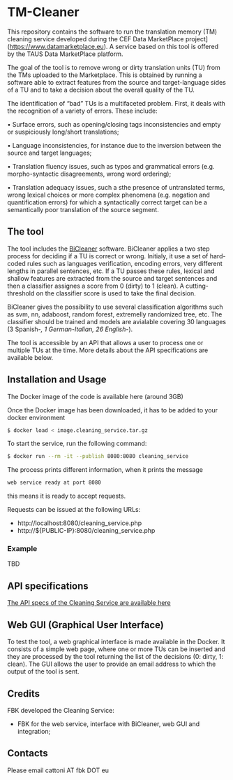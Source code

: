 # TM-Cleaner
This repository contains the software to run the translation memory (TM) cleaning service developed during the CEF Data MarketPlace project](https://www.datamarketplace.eu). A service based on this tool is offered by the TAUS Data MarketPlace platform.

The goal of the tool is to remove wrong or dirty translation units (TU) from the TMs uploaded to the Marketplace. This is obtained by running a software able to extract features from the source and target-language sides of a TU and to take a decision about the overall quality of the TU.

The identification of “bad” TUs is a multifaceted problem. First, it deals with the recognition of a variety of errors. These include:

• Surface errors, such as opening/closing tags inconsistencies and empty or suspiciously long/short translations;

• Language inconsistencies, for instance due to the inversion between the source and target languages;

• Translation fluency issues, such as typos and grammatical errors (e.g. morpho-syntactic disagreements, wrong word ordering);

• Translation adequacy issues, such a sthe presence of untranslated terms, wrong lexical choices or more complex phenomena (e.g. negation and quantification errors) for which a syntactically correct target can be a semantically poor translation of the source segment.



## The tool
The tool includes the [BiCleaner](https://github.com/bitextor/bicleaner) software. BiCleaner applies a two step process for deciding if a TU is correct or wrong. Initialy, it use a set of hard-coded rules such as languages verification, encoding errors, very different lengths in parallel sentences, etc. If a TU passes these rules, lexical and shallow features are extracted from the source and target sentences and then a classifier assignes a score from 0 (dirty) to 1 (clean). A cutting-threshold on the classifier score is used to take the final decision.

BiCleaner gives the possibility to use several classification algorithms such as svm, nn, adaboost, random forest, extremelly randomized tree, etc. The classifier should be trained and models are avialable covering 30 languages (3 Spanish-*, 1 German-Italian, 26 English-*).

The tool is accessible by an API that allows a user to process one or multiple TUs at the time. More details about the API specifications are available below.


## Installation and Usage

The Docker image of the code is available here  (around 3GB) 


Once the Docker image has been downloaded, it has to be added to your docker environment
```bash
$ docker load < image.cleaning_service.tar.gz
```

To start the service, run the following command:
```bash
$ docker run --rm -it --publish 8080:8080 cleaning_service
```

The process prints different information, when it prints the message
```bash
web service ready at port 8080
```
this means it is ready to accept requests.

Requests can be issued at the following URLs:
* http://localhost:8080/cleaning_service.php
* http://${PUBLIC-IP}:8080/cleaning_service.php


### Example

TBD


## API specifications

[The API specs of the Cleaning Service are available here](https:)

## Web GUI (Graphical User Interface)

To test the tool, a web graphical interface is made available in the Docker. It consists of a simple web page, where one or more TUs can be inserted and they are processed by the tool returning the list of the decisions (0: dirty, 1: clean). The GUI allows the user to provide an email address to which the output of the tool is sent. 

## Credits

FBK developed the Cleaning Service:
* FBK for the web service, interface with BiCleaner, web GUI and integration;


## Contacts

Please email cattoni AT fbk DOT eu




